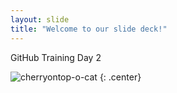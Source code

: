 ```yaml
---
layout: slide
title: "Welcome to our slide deck!"
---
```


GitHub Training Day 2

![cherryontop-o-cat](https://octodex.github.com/images/cherryontop-o-cat.png)
{: .center}

